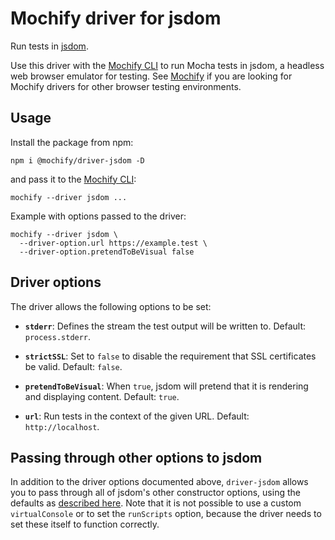 # Mochify driver for jsdom

Run tests in [jsdom][web].

Use this driver with the [Mochify CLI][cli] to run Mocha tests in jsdom, a headless web browser emulator for testing. See [Mochify][mochify-docs] if you are looking for Mochify drivers for other browser testing environments.

[web]: https://github.com/jsdom/jsdom
[mochify-docs]: https://github.com/mochify-js
[cli]: https://github.com/mochify-js/cli

## Usage

Install the package from npm:

```
npm i @mochify/driver-jsdom -D
```

and pass it to the [Mochify CLI][cli]:

```
mochify --driver jsdom ...
```

Example with options passed to the driver:

```
mochify --driver jsdom \
  --driver-option.url https://example.test \
  --driver-option.pretendToBeVisual false
```

## Driver options

The driver allows the following options to be set:

- **`stderr`**: Defines the stream the test output will be written to. Default: `process.stderr`.

- **`strictSSL`**: Set to `false` to disable the requirement that SSL certificates be valid. Default: `false`.

- **`pretendToBeVisual`**: When `true`, jsdom will pretend that it is rendering and displaying content. Default: `true`.

- **`url`**: Run tests in the context of the given URL. Default: `http://localhost`.

## Passing through other options to jsdom

In addition to the driver options documented above, `driver-jsdom` allows you to pass through all of jsdom's other constructor options, using the defaults as [described here][ctr-options].
Note that it is not possible to use a custom `virtualConsole` or to set the `runScripts` option, because the driver needs to set these itself to function correctly.

[ctr-options]: https://github.com/jsdom/jsdom#customizing-jsdom
